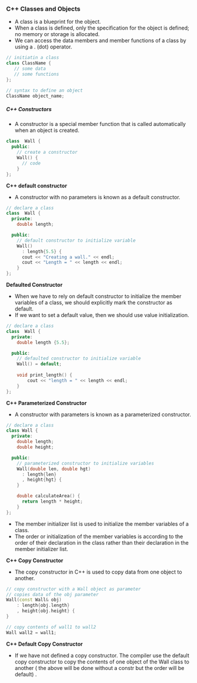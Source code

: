 ### C++ Classes and Objects

- A class is a blueprint for the object.
- When a class is defined, only the specification for the object is defined; no memory or storage is allocated.
- We can access the data members and member functions of a class by using a . (dot) operator.

``` c++
// initiatin a class
class ClassName {
   // some data
   // some functions
};

// syntax to define an object
ClassName object_name;
```

##### C++ Constructors

- A constructor is a special member function that is called automatically when an object is created.
``` c++
class  Wall {
  public:
    // create a constructor
    Wall() {
      // code
    }
};
```
**C++ default constructor**

- A constructor with no parameters is known as a default constructor.
``` c++
// declare a class
class  Wall {
  private:
    double length;

  public:
    // default constructor to initialize variable
    Wall()
      : length{5.5} {
      cout << "Creating a wall." << endl;
      cout << "Length = " << length << endl;
    }
};
```

**Defaulted Constructor**

- When we have to rely on default constructor to initialize the member variables of a class, we should explicitly mark the constructor as default.
- If we want to set a default value, then we should use value initialization.
``` c++
// declare a class
class  Wall {
  private:
    double length {5.5};

  public:
    // defaulted constructor to initialize variable
    Wall() = default;
    
    void print_length() {
    	cout << "length = " << length << endl;
    }
};
```

**C++ Parameterized Constructor**

- A constructor with parameters is known as a parameterized constructor.

``` c++
// declare a class
class Wall {
  private:
    double length;
    double height;

  public:
    // parameterized constructor to initialize variables
    Wall(double len, double hgt)
      : length{len}
      , height{hgt} {
    }

    double calculateArea() {
      return length * height;
    }
};
```
- The member initializer list is used to initialize the member variables of a class.
- The order or initialization of the member variables is according to the order of their declaration in the class rather than their declaration in the member initializer list.

**C++ Copy Constructor**

- The copy constructor in C++ is used to copy data from one object to another.

``` c++
// copy constructor with a Wall object as parameter
// copies data of the obj parameter
Wall(const Wall& obj)
    : length{obj.length}
    , height{obj.height} {
}

// copy contents of wall1 to wall2
Wall wall2 = wall1;
```

**C++ Default Copy Constructor**

- If we have not defined a copy constructor. The compiler use the default copy constructor to copy the contents of one object of the Wall class to another ( the above will be done without a constr but the order will be default) .

